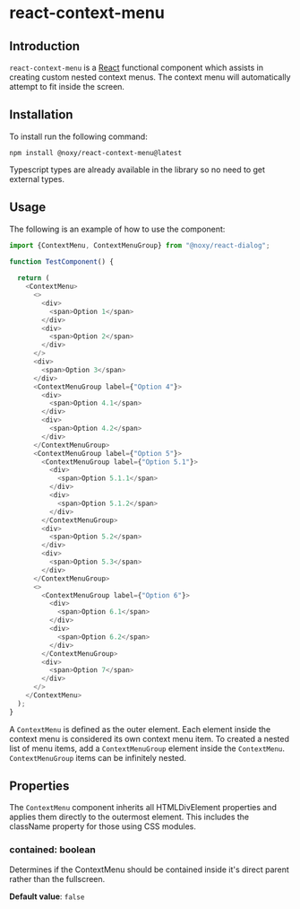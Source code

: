 # react-context-menu

## Introduction

`react-context-menu` is a [React](https://reactjs.org/) functional component which assists in creating custom nested context menus.
The context menu will automatically attempt to fit inside the screen.

## Installation

To install run the following command:

```shell
npm install @noxy/react-context-menu@latest
```

Typescript types are already available in the library so no need to get external types.

## Usage

The following is an example of how to use the component:

```typescript jsx
import {ContextMenu, ContextMenuGroup} from "@noxy/react-dialog";

function TestComponent() {
  
  return (
    <ContextMenu>
      <>
        <div>
          <span>Option 1</span>
        </div>
        <div>
          <span>Option 2</span>
        </div>
      </>
      <div>
        <span>Option 3</span>
      </div>
      <ContextMenuGroup label={"Option 4"}>
        <div>
          <span>Option 4.1</span>
        </div>
        <div>
          <span>Option 4.2</span>
        </div>
      </ContextMenuGroup>
      <ContextMenuGroup label={"Option 5"}>
        <ContextMenuGroup label={"Option 5.1"}>
          <div>
            <span>Option 5.1.1</span>
          </div>
          <div>
            <span>Option 5.1.2</span>
          </div>
        </ContextMenuGroup>
        <div>
          <span>Option 5.2</span>
        </div>
        <div>
          <span>Option 5.3</span>
        </div>
      </ContextMenuGroup>
      <>
        <ContextMenuGroup label={"Option 6"}>
          <div>
            <span>Option 6.1</span>
          </div>
          <div>
            <span>Option 6.2</span>
          </div>
        </ContextMenuGroup>
        <div>
          <span>Option 7</span>
        </div>
      </>
    </ContextMenu>
  );
}
```

A `ContextMenu` is defined as the outer element. Each element inside the context menu is considered its own context menu item.
To created a nested list of menu items, add a `ContextMenuGroup` element inside the `ContextMenu`. `ContextMenuGroup` items can be infinitely nested.

## Properties

The `ContextMenu` component inherits all HTMLDivElement properties and applies them directly to the outermost element.
This includes the className property for those using CSS modules.

### contained: boolean

Determines if the ContextMenu should be contained inside it's direct parent rather than the fullscreen.

**Default value**: `false`
